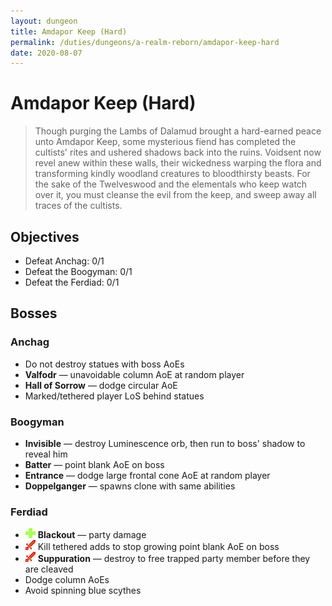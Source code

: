 ```yaml
---
layout: dungeon
title: Amdapor Keep (Hard)
permalink: /duties/dungeons/a-realm-reborn/amdapor-keep-hard
date: 2020-08-07
---
```


# Amdapor Keep (Hard)

> Though purging the Lambs of Dalamud brought a hard-earned peace unto Amdapor Keep, some mysterious fiend has completed the cultists' rites and ushered shadows back into the ruins. Voidsent now revel anew within these walls, their wickedness warping the flora and transforming kindly woodland creatures to bloodthirsty beasts. For the sake of the Twelveswood and the elementals who keep watch over it, you must cleanse the evil from the keep, and sweep away all traces of the cultists.

## Objectives

* Defeat Anchag: 0/1
* Defeat the Boogyman: 0/1
* Defeat the Ferdiad: 0/1

## Bosses

### Anchag

- Do not destroy statues with boss AoEs
- **Valfodr** — unavoidable column AoE at random player
- **Hall of Sorrow** — dodge circular AoE
- Marked/tethered player LoS behind statues

### Boogyman

- **Invisible** — destroy Luminescence orb, then run to boss' shadow to reveal him
- **Batter** — point blank AoE on boss
- **Entrance** — dodge large frontal cone AoE at random player
- **Doppelganger** — spawns clone with same abilities

### Ferdiad

- ![](/assets/icons/role-healer.png) **Blackout** — party damage
- ![](/assets/icons/role-dps.png) Kill tethered adds to stop growing point blank AoE on boss
- ![](/assets/icons/role-dps.png) **Suppuration** — destroy to free trapped party member before they are cleaved
- Dodge column AoEs
- Avoid spinning blue scythes

